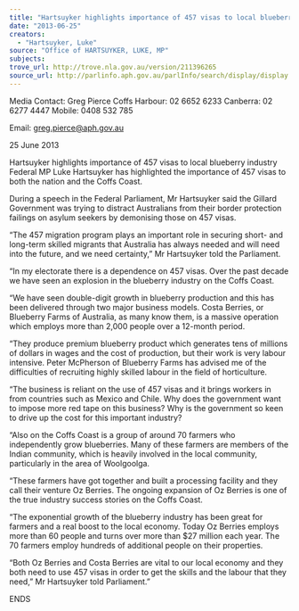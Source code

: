 ```yaml
---
title: "Hartsuyker highlights importance of 457 visas to local blueberry industry"
date: "2013-06-25"
creators:
  - "Hartsuyker, Luke"
source: "Office of HARTSUYKER, LUKE, MP"
subjects:
trove_url: http://trove.nla.gov.au/version/211396265
source_url: http://parlinfo.aph.gov.au/parlInfo/search/display/display.w3p;query=Id%3A%22media/pressrel/2548199%22
---
```


 

 

 Media Contact: Greg Pierce      Coffs Harbour: 02 6652 6233      Canberra: 02 6277 4447      Mobile: 0408 532 785       

 Email:  greg.pierce@aph.gov.au   

 

 25 June 2013 

 Hartsuyker highlights importance of 457 visas to local  blueberry industry  Federal MP Luke Hartsuyker has highlighted the importance of 457 visas to both the  nation and the Coffs Coast. 

 During a speech in the Federal Parliament, Mr Hartsuyker said the Gillard  Government was trying to distract Australians from their border protection failings on  asylum seekers by demonising those on 457 visas. 

 “The 457 migration program plays an important role in securing short- and long-term  skilled migrants that Australia has always needed and will need into the future, and  we need certainty,” Mr Hartsuyker told the Parliament.  

 “In my electorate there is a dependence on 457 visas. Over the past decade we have  seen an explosion in the blueberry industry on the Coffs Coast.  

 “We have seen double-digit growth in blueberry production and this has been  delivered through two major business models. Costa Berries, or Blueberry Farms of  Australia, as many know them, is a massive operation which employs more than  2,000 people over a 12-month period.  

 “They produce premium blueberry product which generates tens of millions of dollars  in wages and the cost of production, but their work is very labour intensive. Peter  McPherson of Blueberry Farms has advised me of the difficulties of recruiting highly  skilled labour in the field of horticulture.  

 “The business is reliant on the use of 457 visas and it brings workers in from  countries such as Mexico and Chile. Why does the government want to impose more  red tape on this business? Why is the government so keen to drive up the cost for  this important industry?  

 “Also on the Coffs Coast is a group of around 70 farmers who independently grow  blueberries. Many of these farmers are members of the Indian community, which is  heavily involved in the local community, particularly in the area of Woolgoolga. 

 “These farmers have got together and built a processing facility and they call their  venture Oz Berries. The ongoing expansion of Oz Berries is one of the true industry  success stories on the Coffs Coast.  

 “The exponential growth of the blueberry industry has been great for farmers and a  real boost to the local economy. Today Oz Berries employs more than 60 people and  turns over more than $27 million each year. The 70 farmers employ hundreds of  additional people on their properties.   

 “Both Oz Berries and Costa Berries are vital to our local economy and they both  need to use 457 visas in order to get the skills and the labour that they need,” Mr  Hartsuyker told Parliament.” 

 ENDS 

